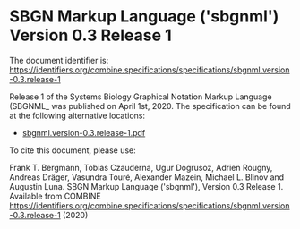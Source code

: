 # SBGN Markup Language ('sbgnml') Version 0.3 Release 1
The document identifier is: https://identifiers.org/combine.specifications/specifications/sbgnml.version-0.3.release-1

Release 1 of the Systems Biology Graphical Notation Markup Language (SBGNML_ was published on April 1st, 2020. The specification can be found at the following alternative locations:

* [sbgnml.version-0.3.release-1.pdf](./files/sbgnml.version-0.3.release-1.pdf)

To cite this document, please use:

Frank T. Bergmann, Tobias Czauderna, Ugur Dogrusoz, Adrien Rougny, Andreas Dräger, Vasundra Touré, Alexander Mazein, Michael L. Blinov and Augustin Luna. SBGN Markup Language ('sbgnml'), Version 0.3 Release 1. Available from COMBINE <https://identifiers.org/combine.specifications/specifications/sbgnml.version-0.3.release-1> (2020)